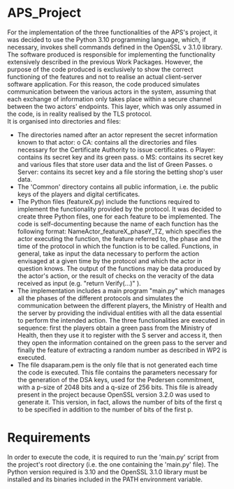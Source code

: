 # APS_Project
For the implementation of the three functionalities of the APS's project, it was decided to use the Python 3.10 programming language, which, if necessary, invokes shell commands defined in the OpenSSL v 3.1.0 library.
The software produced is responsible for implementing the functionality extensively described in the previous Work Packages. However, the purpose of the code produced is exclusively to show the correct functioning of the features and not to realise an actual client-server software application. For this reason, the code produced simulates communication between the various actors in the system, assuming that each exchange of information only takes place within a secure channel between the two actors' endpoints. This layer, which was only assumed in the code, is in reality realised by the TLS protocol.  
It is organised into directories and files:
- The directories named after an actor represent the secret information known to that actor:
o CA: contains all the directories and files necessary for the Certificate Authority to issue certificates.
o Player: contains its secret key and its green pass.
o MS: contains its secret key and various files that store user data and the list of Green Passes.
o Server: contains its secret key and a file storing the betting shop's user data.
- The 'Common' directory contains all public information, i.e. the public keys of the players and digital certificates.
- The Python files (featureX.py) include the functions required to implement the functionality provided by the protocol. It was decided to create three Python files, one for each feature to be implemented. The code is self-documenting because the name of each function has the following format: NameActor_featureX_phaseY_TZ, which specifies the actor executing the function, the feature referred to, the phase and the time of the protocol in which the function is to be called. Functions, in general, take as input the data necessary to perform the action envisaged at a given time by the protocol and which the actor in question knows. The output of the functions may be data produced by the actor's action, or the result of checks on the veracity of the data received as input (e.g. "return Verify(...)" ).
- The implementation includes a main program "main.py" which manages all the phases of the different protocols and simulates the communication between the different players, the Ministry of Health and the server by providing the individual entities with all the data essential to perform the intended action. The three functionalities are executed in sequence: first the players obtain a green pass from the Ministry of Health, then they use it to register with the S server and access it, then they open the information contained on the green pass to the server and finally the feature of extracting a random number as described in WP2 is executed.
- The file dsaparam.pem is the only file that is not generated each time the code is executed. This file contains the parameters necessary for the generation of the DSA keys, used for the Pedersen commitment, with a p-size of 2048 bits and a q-size of 256 bits. This file is already present in the project because OpenSSL version 3.2.0 was used to generate it. This version, in fact, allows the number of bits of the first q to be specified in addition to the number of bits of the first p.
# Requirements
In order to execute the code, it is required to run the 'main.py' script from the project's root directory (i.e. the one containing the 'main.py' file). The Python version required is 3.10 and the OpenSSL 3.1.0 library must be installed and its binaries included in the PATH environment variable.
